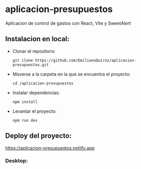 # aplicacion-presupuestos
Aplicacion de control de gastos con React, Vite y SweetAlert

## Instalacion en local:

- Clonar el repositorio
    
      git clone https://github.com/EmilianoQuiroz/aplicacion-presupuestos.git

- Moverse a la carpeta en la que se encuentra el proyecto:

      cd /aplicacion-presupuestos
      
- Instalar dependencias: 

      npm install
  
- Levantar el proyecto:

      npm run dev
      
## Deploy del proyecto:

https://aplicacion-presupuestos.netlify.app

### Desktop:
